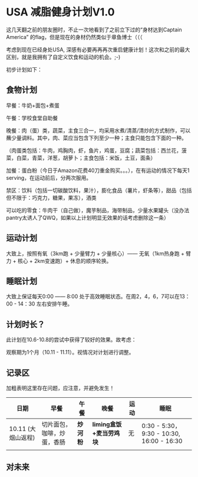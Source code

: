 # USA 减脂健身计划V1.0

这几天翻之前的朋友圈时，不止一次地看到了之前立下过的“身材达到Captain America” 的flag，但是现在的身材仍然类似于章鱼博士（（（

考虑到现在已经身处USA, 深感有必要再再再次重启健康计划！这次和之前的最大区别，就是我拥有了自定义饮食和运动的机会。;-)

初步计划如下：

## 食物计划

早餐：牛奶+面包+煮蛋

午餐：学校食堂自助餐

晚餐：肉（蛋）类，蔬菜，主食三合一，均采用水煮/清蒸/清炒的方式制作，可以蘸少量调料。其中，肉、菜应当包含下列至少一种；主食只能包含下面的一种。

（肉蛋类包括：牛肉，鸡胸肉，虾，鱼片，鸡蛋，豆腐；蔬菜包括：西兰花，菠菜，白菜，青菜，洋葱，胡萝卜；主食包括：米饭，土豆，面条）

加餐：蛋白粉（今日于Amazon花费40刀重金购买。。。），在有运动的情况下每天1 serving，在运动前后，分两次服用。

禁区：饮料（包括一切碳酸饮料，果汁），膨化食品（薯片，虾条等），甜品（包括但不限于：巧克力，糖果，果冻），酒类

可以吃的零食：牛肉干（自己做），魔芋制品，海带制品，少量水果罐头（没办法pantry太诱人了QWQ，如果以上计划明显无效果的话考虑删除这一条）

## 运动计划

大致上，按照有氧（3km跑 + 少量臂力 + 少量核心）—— 无氧（1km热身跑 + 臂力 + 核心 + 2km变速跑）+ 休息的顺序轮换。


## 睡眠计划

大致上保证每天0:00 —— 8:00 处于高效睡眠状态。在周2，4，6，7可以在13：00 - 14：30 左右安排午睡。

## 计划时长？

此计划在10.6-10.8的尝试中获得了较好的效果。故考虑：

观察期为1个月（10.11 - 11.11）。视情况对计划进行调整。

## 记录区

加粗表明这里存在问题，应注意，并避免发生！

|  日期   | 早餐  | 午餐 | 晚餐 | 运动 | 睡眠 |
|  ----  | ----  | ----  | ---- | ---- | ---- |
|10.11 (大烟山返程)   | 切片面包，咖啡，炒蛋，香肠 | **炒河粉** | **liming盒饭+麦当劳鸡块** | 无 | 0:30 - 5:30， 9:30 - 10:30, 16:00 - 16:30|
| | | | | | |

## 对未来
